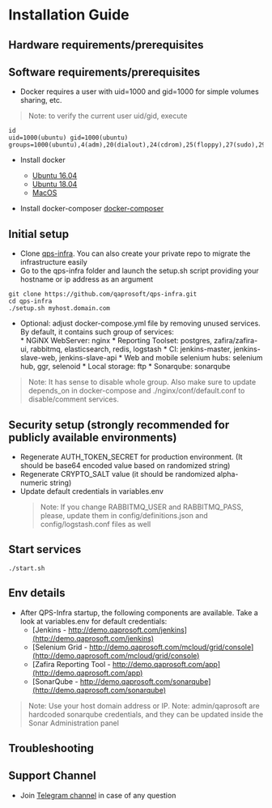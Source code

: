 # Installation Guide

## Hardware requirements/prerequisites

 
## Software requirements/prerequisites
* Docker requires a user with uid=1000 and gid=1000 for simple volumes sharing, etc.
 > Note: to verify the current user uid/gid, execute
  ```
  id
  uid=1000(ubuntu) gid=1000(ubuntu) groups=1000(ubuntu),4(adm),20(dialout),24(cdrom),25(floppy),27(sudo),29(audio),30(dip),44(video),46(plugdev),102(netdev),999(docker
  ```
* Install docker 
  * [Ubuntu 16.04](http://www.techrepublic.com/article/how-to-install-docker-on-ubuntu-16-04/)
  * [Ubuntu 18.04](https://www.digitalocean.com/community/tutorials/how-to-install-and-use-docker-on-ubuntu-18-04)
  * [MacOS](https://pilsniak.com/how-to-install-docker-on-mac-os-using-brew/)
  
* Install docker-composer
 [docker-composer](https://docs.docker.com/compose/install/#install-compose)

## Initial setup
* Clone [qps-infra](https://github.com/qaprosoft/qps-infra). You can also create your private repo to migrate the infrastructure easily
* Go to the qps-infra folder and launch the setup.sh script providing your hostname or ip address as an argument
```
git clone https://github.com/qaprosoft/qps-infra.git
cd qps-infra
./setup.sh myhost.domain.com
```
* Optional: adjust docker-compose.yml file by removing unused services. By default, it contains such group of services:</br>
      * NGiNX WebServer: nginx 
      * Reporting Toolset: postgres, zafira/zafira-ui, rabbitmq, elasticsearch, redis, logstash 
      * CI: jenkins-master, jenkins-slave-web, jenkins-slave-api 
      * Web and mobile selenium hubs: selenium hub, ggr, selenoid 
      * Local storage: ftp 
      * Sonarqube: sonarqube 
> Note: It has sense to disable whole group. Also make sure to update depends_on in docker-compose and ./nginx/conf/default.conf to disable/comment services.

## Security setup  (strongly recommended for publicly available environments)
* Regenerate AUTH_TOKEN_SECRET for production environment. (It should be base64 encoded value based on randomized string)
* Regenerate CRYPTO_SALT value (it should be randomized alpha-numeric string)
* Update default credentials in variables.env
  > Note: If you change RABBITMQ_USER and RABBITMQ_PASS, please, update them in config/definitions.json and config/logstash.conf files as well  
  
## Start services
```
./start.sh
```

## Env details
* After QPS-Infra startup, the following components are available. Take a look at variables.env for default credentials:
     * [Jenkins - http://demo.qaprosoft.com/jenkins](http://demo.qaprosoft.com/jenkins)
     * [Selenium Grid - http://demo.qaprosoft.com/mcloud/grid/console](http://demo.qaprosoft.com/mcloud/grid/console)
     * [Zafira Reporting Tool - http://demo.qaprosoft.com/app](http://demo.qaprosoft.com/app)
     * [SonarQube - http://demo.qaprosoft.com/sonarqube](http://demo.qaprosoft.com/sonarqube)
 > Note: Use your host domain address or IP.
 > Note: admin/qaprosoft are hardcoded sonarqube credentials, and they can be updated inside the Sonar Administration panel
  

## Troubleshooting

## Support Channel

* Join [Telegram channel](https://t.me/qps_infra) in case of any question
